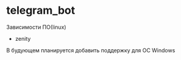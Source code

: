 # telegram_bot
Зависимости ПО(linux)
- zenity

В будующем планируется добавить поддержку для ОС Windows
